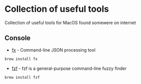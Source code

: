 # Collection of useful tools

Collection of useful tools for MacOS found somewere on internet

## Console

- [fx](https://github.com/antonmedv/fx) - Command-line JSON processing tool

```sh
brew install fx
```

- [fzf](https://github.com/junegunn/fzf) - fzf is a general-purpose command-line fuzzy finder

```sh
brew install fzf
```
